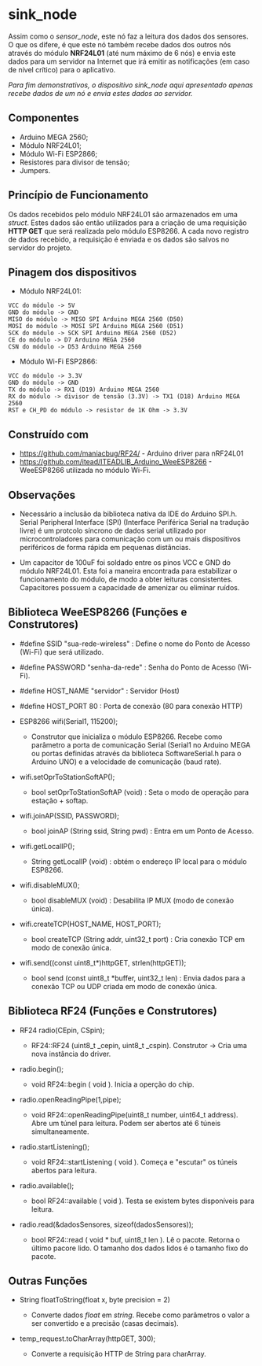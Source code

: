 # sink_node

Assim como o *sensor_node*, este nó faz a leitura dos dados dos sensores.
O que os difere, é que este nó também recebe dados dos outros nós através do módulo **NRF24L01** (até num máximo de 6 nós)
e envia este dados para um servidor na Internet que irá emitir as notificações (em caso de nível crítico) para o aplicativo.

*Para fim demonstrativos, o dispositivo sink_node aqui apresentado apenas recebe dados de um nó e envia estes dados ao servidor.*

## Componentes
- Arduino MEGA 2560;
- Módulo NRF24L01;
- Módulo Wi-Fi ESP2866;
- Resistores para divisor de tensão;
- Jumpers.

## Princípio de Funcionamento

Os dados recebidos pelo módulo NRF24L01 são armazenados em uma *struct*.
Estes dados são então utilizados para a criação de uma requisição **HTTP GET** que será realizada pelo
módulo ESP8266. A cada novo registro de dados recebido, a requisição é enviada e os dados
são salvos no servidor do projeto.

## Pinagem dos dispositivos

- Módulo NRF24L01:
```
VCC do módulo -> 5V
GND do módulo -> GND
MISO do módulo -> MISO SPI Arduino MEGA 2560 (D50)
MOSI do módulo -> MOSI SPI Arduino MEGA 2560 (D51)
SCK do módulo -> SCK SPI Arduino MEGA 2560 (D52)
CE do módulo -> D7 Arduino MEGA 2560
CSN do módulo -> D53 Arduino MEGA 2560
```

- Módulo Wi-Fi ESP2866:
```
VCC do módulo -> 3.3V
GND do módulo -> GND
TX do módulo -> RX1 (D19) Arduino MEGA 2560
RX do módulo -> divisor de tensão (3.3V) -> TX1 (D18) Arduino MEGA 2560
RST e CH_PD do módulo -> resistor de 1K Ohm -> 3.3V
```

## Construído com

- https://github.com/maniacbug/RF24/ - Arduino driver para nRF24L01
- https://github.com/itead/ITEADLIB_Arduino_WeeESP8266 - WeeESP8266 utilizada no módulo Wi-Fi.

## Observações

- Necessário a inclusão da biblioteca nativa da IDE do Arduino SPI.h.
Serial Peripheral Interface (SPI) (Interface Periférica Serial na tradução livre) é um
protcolo síncrono de dados serial utilizado por microcontroladores
para comunicação com um ou mais dispositivos periféricos de forma rápida em pequenas distâncias.

- Um capacitor de 100uF foi soldado entre os pinos VCC e GND do módulo NRF24L01.
Esta foi a maneira encontrada para estabilizar o funcionamento do módulo, de modo a obter leituras consistentes.
Capacitores possuem a capacidade de amenizar ou eliminar ruídos.

## Biblioteca WeeESP8266 (Funções e Construtores)

- #define SSID  "sua-rede-wireless" : Define o nome do Ponto de Acesso (Wi-Fi) que será utilizado.
- #define PASSWORD  "senha-da-rede" : Senha do Ponto de Acesso (Wi-Fi).
- #define HOST_NAME "servidor"      : Servidor (Host)
- #define HOST_PORT 80              : Porta de conexão (80 para conexão HTTP)

- ESP8266 wifi(Serial1, 115200);
  - Construtor que inicializa o módulo ESP8266. Recebe como parâmetro a porta de comunicação Serial (Serial1 no Arduino MEGA ou
  portas definidas através da biblioteca SoftwareSerial.h para o Arduino UNO) e a velocidade de comunicação (baud rate).

- wifi.setOprToStationSoftAP();
  - bool    setOprToStationSoftAP (void) : Seta o modo de operação para estação + softap.

- wifi.joinAP(SSID, PASSWORD);
  - bool    joinAP (String ssid, String pwd) : Entra em um Ponto de Acesso.

- wifi.getLocalIP();
  - String    getLocalIP (void) : obtém o endereço IP local para o módulo ESP8266.

- wifi.disableMUX();
  - bool    disableMUX (void) : Desabilita IP MUX (modo de conexão única).

- wifi.createTCP(HOST_NAME, HOST_PORT);
  - bool    createTCP (String addr, uint32_t port) : Cria conexão TCP em modo de conexão única. 

- wifi.send((const uint8_t*)httpGET, strlen(httpGET));
  - bool    send (const uint8_t *buffer, uint32_t len) : Envia dados para a conexão TCP ou UDP criada em modo de conexão única.

## Biblioteca RF24 (Funções e Construtores)

- RF24 radio(CEpin, CSpin);
  - RF24::RF24 (uint8_t _cepin, uint8_t _cspin). Construtor -> Cria uma nova instância do driver.
  
- radio.begin();
  - void RF24::begin ( void ). Inicia a operção do chip.
  
- radio.openReadingPipe(1,pipe);
  - void RF24::openReadingPipe(uint8_t number, uint64_t address). Abre um túnel para leitura. Podem ser abertos até 6 túneis simultaneamente.
  
- radio.startListening();
  - void RF24::startListening ( void ). Começa e "escutar" os túneis abertos para leitura.
  
- radio.available();
  - bool RF24::available ( void ). Testa se existem bytes disponíveis para leitura.
  
- radio.read(&dadosSensores, sizeof(dadosSensores));
  - bool RF24::read ( void * buf, uint8_t len ). Lê o pacote. Retorna o último pacore lido. O tamanho dos dados lidos
  é o tamanho fixo do pacote.

## Outras Funções

 - String floatToString(float x, byte precision = 2)
   - Converte dados *float* em *string*. Recebe como parâmetros o valor a ser convertido e a precisão (casas decimais).
 
 - temp_request.toCharArray(httpGET, 300);
   - Converte a requisição HTTP de String para charArray.
